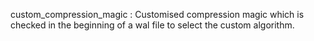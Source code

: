 custom_compression_magic
:   Customised compression magic which is checked in the beginning of a wal file to select the custom algorithm.
